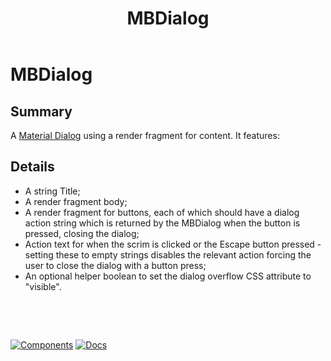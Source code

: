 ﻿---
uid: C.MBDialog
title: MBDialog
---
# MBDialog

## Summary

A [Material Dialog](https://github.com/material-components/material-components-web/tree/v7.0.0/packages/mdc-dialog#dialogs) using a render fragment for content. It features:

## Details

- A string Title;
- A render fragment body;
- A render fragment for buttons, each of which should have a dialog action string which is returned by the MBDialog when the button is pressed, closing the dialog;
- Action text for when the scrim is clicked or the Escape button pressed - setting these to empty strings disables the relevant action forcing the user to close the dialog with a button press;
- An optional helper boolean to set the dialog overflow CSS attribute to "visible".

&nbsp;

&nbsp;

[![Components](https://img.shields.io/static/v1?label=Components&message=Core&color=blue)](xref:A.CoreComponents)
[![Docs](https://img.shields.io/static/v1?label=API%20Documentation&message=MBDialog&color=brightgreen)](xref:Material.Blazor.MBDialog)
